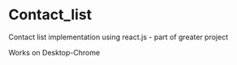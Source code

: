 # Contact_list
Contact list implementation using react.js - part of greater project

Works on Desktop-Chrome

